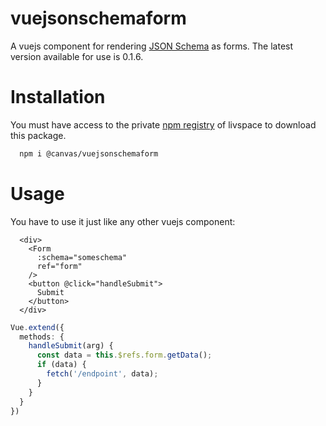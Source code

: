 # vuejsonschemaform

A vuejs component for rendering [JSON Schema](https://json-schema.org/draft-07/json-schema-release-notes.html) as forms.
The latest version available for use is 0.1.6.

# Installation

You must have access to the private [npm registry](http://www.google.com) of livspace to download this package.

```bash
  npm i @canvas/vuejsonschemaform
```

# Usage
You have to use it just like any other vuejs component:
```
  <div>
    <Form
      :schema="someschema"
      ref="form"
    />
    <button @click="handleSubmit">
      Submit
    </button>
  </div>
```
```typescript
Vue.extend({
  methods: {
    handleSubmit(arg) {
      const data = this.$refs.form.getData();
      if (data) {
        fetch('/endpoint', data);
      }
    }
  }
})
```
